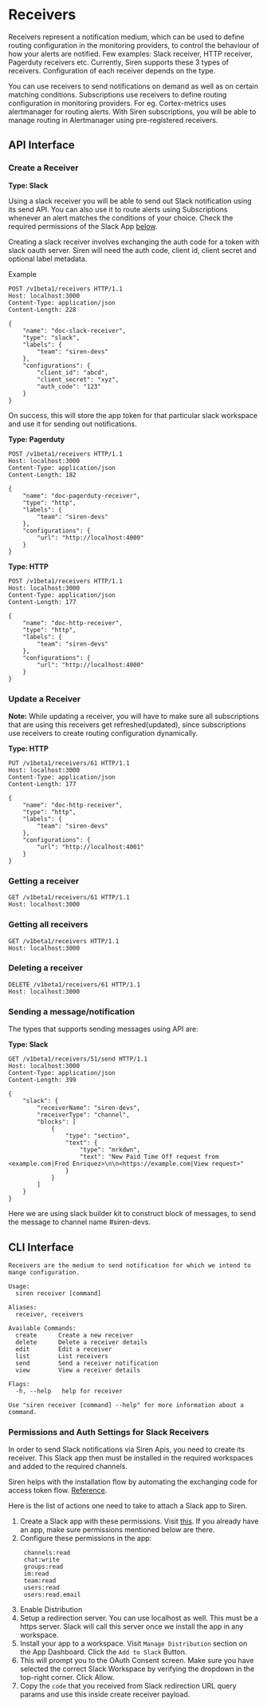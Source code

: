 # Receivers

Receivers represent a notification medium, which can be used to define routing configuration in the monitoring
providers, to control the behaviour of how your alerts are notified. Few examples: Slack receiver, HTTP receiver,
Pagerduty receivers etc. Currently, Siren supports these 3 types of receivers. Configuration of each receiver depends on
the type.

You can use receivers to send notifications on demand as well as on certain matching conditions. Subscriptions use
receivers to define routing configuration in monitoring providers. For eg. Cortex-metrics uses alertmanager for routing
alerts. With Siren subscriptions, you will be able to manage routing in Alertmanager using pre-registered receivers.

## API Interface

### Create a Receiver

**Type: Slack**

Using a slack receiver you will be able to send out Slack notification using its send API. You can also use it to route
alerts using Subscriptions whenever an alert matches the conditions of your choice. Check the required permissions of
the Slack App [below](#permissions-and-auth-settings-for-slack-receivers).

Creating a slack receiver involves exchanging the auth code for a token with slack oauth server. Siren will need the
auth code, client id, client secret and optional label metadata.

Example

```text
POST /v1beta1/receivers HTTP/1.1
Host: localhost:3000
Content-Type: application/json
Content-Length: 228

{
    "name": "doc-slack-receiver",
    "type": "slack",
    "labels": {
        "team": "siren-devs"
    },
    "configurations": {
        "client_id": "abcd",
        "client_secret": "xyz",
        "auth_code": "123"
    }
}
```

On success, this will store the app token for that particular slack workspace and use it for sending out notifications.

**Type: Pagerduty**

```text
POST /v1beta1/receivers HTTP/1.1
Host: localhost:3000
Content-Type: application/json
Content-Length: 182

{
    "name": "doc-pagerduty-receiver",
    "type": "http",
    "labels": {
        "team": "siren-devs"
    },
    "configurations": {
        "url": "http://localhost:4000"
    }
}
```

**Type: HTTP**

```text
POST /v1beta1/receivers HTTP/1.1
Host: localhost:3000
Content-Type: application/json
Content-Length: 177

{
    "name": "doc-http-receiver",
    "type": "http",
    "labels": {
        "team": "siren-devs"
    },
    "configurations": {
        "url": "http://localhost:4000"
    }
}
```

### Update a Receiver

**Note:** While updating a receiver, you will have to make sure all subscriptions that are using this receivers get
refreshed(updated), since subscriptions use receivers to create routing configuration dynamically.

**Type: HTTP**

```text
PUT /v1beta1/receivers/61 HTTP/1.1
Host: localhost:3000
Content-Type: application/json
Content-Length: 177

{
    "name": "doc-http-receiver",
    "type": "http",
    "labels": {
        "team": "siren-devs"
    },
    "configurations": {
        "url": "http://localhost:4001"
    }
}
```

### Getting a receiver

```text
GET /v1beta1/receivers/61 HTTP/1.1
Host: localhost:3000
```

### Getting all receivers

```text
GET /v1beta1/receivers HTTP/1.1
Host: localhost:3000
```

### Deleting a receiver

```text
DELETE /v1beta1/receivers/61 HTTP/1.1
Host: localhost:3000
```

### Sending a message/notification

The types that supports sending messages using API are:

**Type: Slack**

```text
GET /v1beta1/receivers/51/send HTTP/1.1
Host: localhost:3000
Content-Type: application/json
Content-Length: 399

{
    "slack": {
        "receiverName": "siren-devs",
        "receiverType": "channel",
        "blocks": [
            {
                "type": "section",
                "text": {
                    "type": "mrkdwn",
                    "text": "New Paid Time Off request from <example.com|Fred Enriquez>\n\n<https://example.com|View request>"
                }
            }
        ]
    }
}
```

Here we are using slack builder kit to construct block of messages, to send the message to channel name #siren-devs.

## CLI Interface

```text
Receivers are the medium to send notification for which we intend to mange configuration.

Usage:
  siren receiver [command]

Aliases:
  receiver, receivers

Available Commands:
  create      Create a new receiver
  delete      Delete a receiver details
  edit        Edit a receiver
  list        List receivers
  send        Send a receiver notification
  view        View a receiver details

Flags:
  -h, --help   help for receiver

Use "siren receiver [command] --help" for more information about a command.
```

### Permissions and Auth Settings for Slack Receivers

In order to send Slack notifications via Siren Apis, you need to create its receiver. This Slack app then must be
installed in the required workspaces and added to the required channels.

Siren helps with the installation flow by automating the exchanging code for access token
flow. [Reference](https://api.slack.com/legacy/oauth#authenticating-users-with-oauth__the-oauth-flow).

Here is the list of actions one need to take to attach a Slack app to Siren.

1. Create a Slack app with these permissions. Visit [this](https://api.slack.com/apps). If you already have an app, make
   sure permissions mentioned below are there.
2. Configure these permissions in the app:
   ```text
    channels:read
    chat:write
    groups:read
    im:read
    team:read
    users:read
    users:read.email
    ```
3. Enable Distribution
4. Setup a redirection server. You can use localhost as well. This must be a https server. Slack will call this server
   once we install the app in any workspace.
5. Install your app to a workspace. Visit `Manage Distribution` section on the App Dashboard. Click the `Add to Slack`
   Button.
6. This will prompt you to the OAuth Consent screen. Make sure you have selected the correct Slack Workspace by
   verifying the dropdown in the top-right corner. Click Allow.
7. Copy the `code` that you received from Slack redirection URL query params and use this inside create receiver
   payload.
